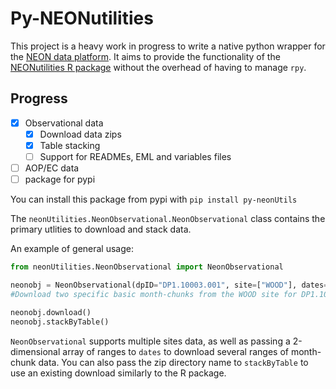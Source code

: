 # Py-NEONutilities

This project is a heavy work in progress to write a native python wrapper for the [NEON data platform](https://data.neonscience.org).
It aims to provide the functionality of the [NEONutilities R package](https://github.com/NEONScience/NEON-utilities/tree/master/neonUtilities)
without the overhead of having to manage `rpy`.

## Progress
- [X] Observational data
  - [X] Download data zips 
  - [X] Table stacking
  - [ ] Support for READMEs, EML and variables files
- [ ] AOP/EC data
- [ ] package for pypi

You can install this package from pypi with `pip install py-neonUtils`

The `neonUtilities.NeonObservational.NeonObservational` class contains the primary utlities to download and stack data.

An example of general usage:
```python
from neonUtilities.NeonObservational import NeonObservational

neonobj = NeonObservational(dpID="DP1.10003.001", site=["WOOD"], dates=["2015-07","2017-07"], package="basic")
#Download two specific basic month-chunks from the WOOD site for DP1.10003.001

neonobj.download()
neonobj.stackByTable()
```

`NeonObservational` supports multiple sites data, as well as passing a 2-dimensional array of ranges to `dates` to download several ranges of month-chunk data.
You can also pass the zip directory name to `stackByTable` to use an existing download similarly to the R package.

 

